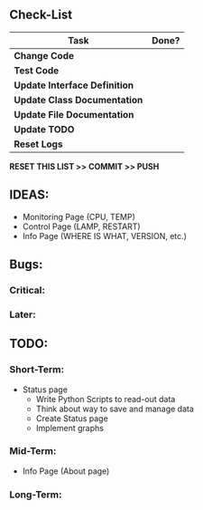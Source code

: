 ## Check-List
|Task							|Done?	|
|-------------------------------|:-----:|
|**Change Code**				|	|
|**Test Code**					|	|
|**Update Interface Definition**|	|
|**Update Class Documentation**	|	|
|**Update File Documentation**	|	|
|**Update TODO**				|	|
|**Reset Logs**					|	|

**RESET THIS LIST >> COMMIT >> PUSH**

## IDEAS:
 - Monitoring Page (CPU, TEMP)
 - Control Page (LAMP, RESTART)
 - Info Page (WHERE IS WHAT, VERSION, etc.)

## Bugs:
### Critical:

### Later:
 
## TODO:
### Short-Term:
- Status page
	- Write Python Scripts to read-out data
	- Think about way to save and manage data
	- Create Status page
	- Implement graphs

### Mid-Term:
- Info Page (About page)

### Long-Term:

